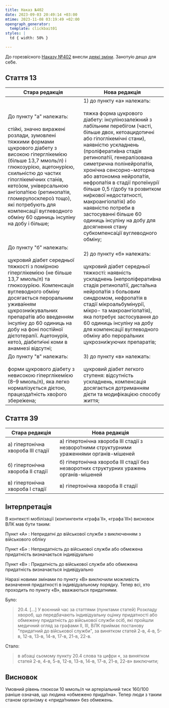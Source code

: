 ```yaml
---
title: Наказ №402
date: 2023-09-03 20:49:14 +03:00
mtime: 2023-11-08 03:19:49 +02:00
opengraph_generator:
  template: clickbait01
styles: |
  td { width: 50% }

---
```


До горезві́сного [Наказу №402][1] внесли [деякі зміни][2]. Заноту́ю дещо для се́бе.


## Стаття 13

Стара редакція | Нова редакція
---------------|--------------
До пункту "а" належать:<br><br>стійкі, значно виражені розлади, зумовлені тяжкими формами цукрового діабету з високою гіперглікемі́єю (більше 13,7 ммоль/л) і глюкозурі́єю, ацетонурі́єю, схильністю до частих гіпоглікемі́чних ста́нів, кето́зом, універсальною ангіопа́тією (ретинопа́тія, гломерулосклеро́з тощо), які потребують для компенсації вуглеводного обміну 60 одиниць інсуліну на добу і більше;|1) до пункту «а» належать:<br><br>тяжка форма цукрового діабету: інсулінозале́жний з лабі́льним перебігом (часті, більше двох, кетоацидотичні або гіпоглікемічні стани), наявністю ускладнень (проліферати́вна стадія ретинопа́тії, генералізована симетрична полінейропа́тія, хронічна сенсорно-моторна або автономна нейропа́тія, нефропа́тія в стадії протеїнурі́ї більше 0,5 г/добу та розвитком ни́ркової недостатності, макроангіопа́тія) або наявністю потреби в застосуванні більше 60 одиниць інсуліну на добу для досягнення стану субкомпенса́ції вуглеводного обміну;
До пункту "б" належать:<br><br>цукровий діабет середньої тяжкості з помірною гіперглікемі́єю (не більше 13,7 ммоль/л) та глюкозурі́єю. Компенсація вуглеводного обміну досягається пероральним ужива́нням цукрозни́жувальних препара́тів або введенням інсуліну до 60 одиниць на добу на фоні постійної дієтотерапі́ї. Ацетонурі́я, кето́з, діабети́чні коми в анамнезі відсутні;|2) до пункту «б» належать:<br><br>цукровий діабет середньої тяжкості: наявність ускладнень (непроліферати́вна стадія ретинопа́тії, диста́льна нейропа́тія з больовим синдромом, нефропа́тія в стадії мікроальбумінурі́ї, мікро- та макроангіопа́тія), яка потребує застосування до 60 одиниць інсуліну на добу для компенсації вуглеводного обміну або перора́льних цукрозни́жуючих препаратів;
До пункту "в" належать:<br><br>форми цукрового діабету з невисокою гіперглікемі́єю (8–9 ммоль/л), яка легко нормалізується дієтою, працезда́тність хво́рого збере́жена;|3) до пункту «в» належать:<br><br>цукровий діабет легкого ступеня: відсутність ускладнень, компенсація досягається дотриманням дієти та модифікацією способу життя;


## Стаття 39

Стара редакція | Нова редакція
---------------|--------------
а) гіпертонічна хвороба III стадії|а) гіпертонічна хвороба III стадії з незворо́тними структурними ураженнями органів-мішеней
б) гіпертонічна хвороба II стадії|б) гіпертонічна хвороба III стадії без незворотних структурних уражень органів-мішеней
в) гіпертонічна хвороба I стадії|в) гіпертонічна хвороба II стадії


## Інтерпретація

В контексті мобілізації (контингенти «графа́ II», «графа́ III») висновок ВЛК мав бути таким:

Пункт «А»
: Непридатні до військової служби з виключенням з військового обліку

Пункт «Б»
: Непридатність до військової служби або обмежена придатність визначається індивідуально

Пункт «В»
: Придатність до військової служби або обмежена придатність визначається індивідуально

Наразі новими змінами по пункту «В» виключили можливість визначення придатності в індивідуальному порядку. Тепер всі, хто проходить по пункту «В», вважаються придатними.

Було:

> 20.4. […] У воєнний час за статтями (пунктами стате́й) Розкладу хвороб, що передбачають індивідуальну оцінку придатності або обмежену придатність до військової служби осіб, які пройшли медичний огляд за графами II, III, ВЛК приймає постанову "придатний до військової служби", за винятком статей 2-в, 4-в, 5-в, 12-в, 13-в, 14-в, 17-в, 21-в, 22-в.

Стало:

> в абзаці сьомому пункту 20.4 слова та цифри «, за винятком статей 2-в, 4-в, 5-в, 12-в, 13-в, 14-в, 17-в, 21-в, 22-в» виключити;


## Висновок

Умовний рівень глюкози 10 ммоль/л чи артеріальний тиск 160/100 раніше означав, що людина «обмежено прида́тна». Тепер люди з таким станом організму є «прида́тними» без обмежень.


[1]: https://zakon.rada.gov.ua/laws/show/z1109-08
[2]: https://zakon.rada.gov.ua/laws/show/z1467-23
